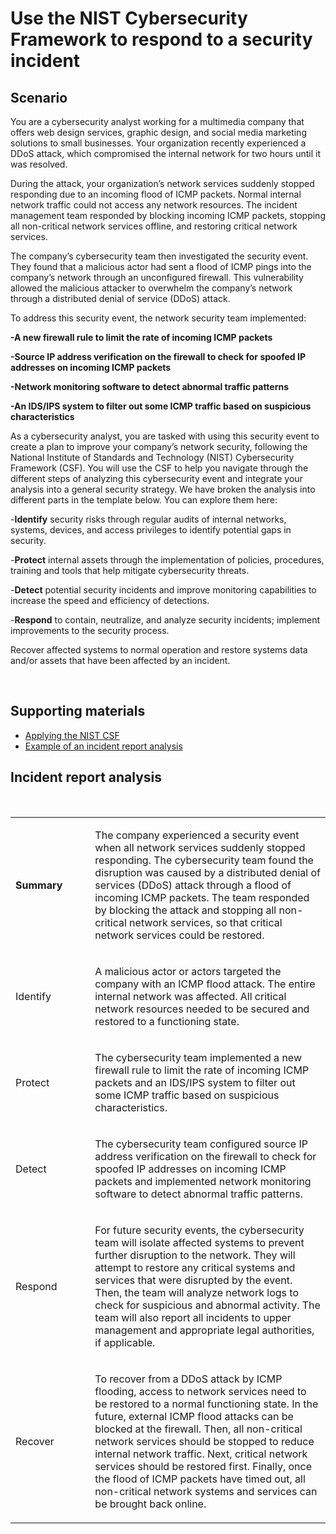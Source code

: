 
<h1>Use the NIST Cybersecurity Framework to respond to a security incident</h1>



<h2>Scenario</h2>
 You are a cybersecurity analyst working for a multimedia company that offers web design services, graphic design, and social media marketing solutions to small businesses. Your organization recently experienced a DDoS attack, which compromised the internal network for two hours until it was resolved.

During the attack, your organization’s network services suddenly stopped responding due to an incoming flood of ICMP packets. Normal internal network traffic could not access any network resources. The incident management team responded by blocking incoming ICMP packets, stopping all non-critical network services offline, and restoring critical network services. 

The company’s cybersecurity team then investigated the security event. They found that a malicious actor had sent a flood of ICMP pings into the company’s network through an unconfigured firewall. This vulnerability allowed the malicious attacker to overwhelm the company’s network through a distributed denial of service (DDoS) attack. 

To address this security event, the network security team implemented: 

<b>-A new firewall rule to limit the rate of incoming ICMP packets</b>

<b>-Source IP address verification on the firewall to check for spoofed IP addresses on incoming ICMP packets</b>

<b>-Network monitoring software to detect abnormal traffic patterns</b>

<b>-An IDS/IPS system to filter out some ICMP traffic based on suspicious characteristics</b>

As a cybersecurity analyst, you are tasked with using this security event to create a plan to improve your company’s network security, following the National Institute of Standards and Technology (NIST) Cybersecurity Framework (CSF). You will use the CSF to help you navigate through the different steps of analyzing this cybersecurity event and integrate your analysis into a general security strategy. We have broken the analysis into different parts in the template below. You can explore them here:

-<b>Identify</b> security risks through regular audits of internal networks, systems, devices, and access privileges to identify potential gaps in security. 

-<b>Protect</b> internal assets through the implementation of policies, procedures, training and tools that help mitigate cybersecurity threats. 

-<b>Detect</b> potential security incidents and improve monitoring capabilities to increase the speed and efficiency of detections. 

-<b>Respond</b> to contain, neutralize, and analyze security incidents; implement improvements to the security process. 

Recover affected systems to normal operation and restore systems data and/or assets that have been affected by an incident.  

<br />


<h2>Supporting materials</h2>

- [Applying the NIST CSF ](https://docs.google.com/document/d/15yCDbDCOAcJw-LTz2DeCA7UeLRfvsf176T6MA6ku6ok/template/preview?usp=sharing)
- [Example of an incident report analysis ](https://docs.google.com/document/d/11eTIo1igTRFrY279DG9tHTO3tB3bugSGyknZxsvY5vI/template/preview?usp=sharing&resourcekey=0-97MA-eOwoGtqcfqky0vjmg)



<p><strong><h2>Incident report analysis</h2></strong></p>
<p>&nbsp;</p>
<table width="0">
<tbody>
<tr>
<td width="137">
<p><strong>Summary</strong></p>
</td>
<td width="535">
<p>The company experienced a security event when all network services suddenly stopped responding. The cybersecurity team found the disruption was caused by a distributed denial of services (DDoS) attack through a flood of incoming ICMP packets. The team responded by blocking the attack and stopping all non-critical network services, so that critical network services could be restored.</p>
</td>
</tr>
<tr>
<td width="137">
<p>Identify</p>
</td>
<td width="535">
<p>A malicious actor or actors targeted the company with an ICMP flood attack. The entire internal network was affected. All critical network resources needed to be secured and restored to a functioning state.</p>
</td>
</tr>
<tr>
<td width="137">
<p>Protect</p>
</td>
<td width="535">
<p>The cybersecurity team implemented a new firewall rule to limit the rate of incoming ICMP packets and an IDS/IPS system to filter out some ICMP traffic based on suspicious characteristics.</p>
</td>
</tr>
<tr>
<td width="137">
<p>Detect</p>
</td>
<td width="535">
<p>The cybersecurity team configured source IP address verification on the firewall to check for spoofed IP addresses on incoming ICMP packets and implemented network monitoring software to detect abnormal traffic patterns.</p>
</td>
</tr>
<tr>
<td width="137">
<p>Respond</p>
</td>
<td width="535">
<p>For future security events, the cybersecurity team will isolate affected systems to prevent further disruption to the network. They will attempt to restore any critical systems and services that were disrupted by the event. Then, the team will analyze network logs to check for suspicious and abnormal activity. The team will also report all incidents to upper management and appropriate legal authorities, if applicable.</p>
</td>
</tr>
<tr>
<td width="137">
<p>Recover</p>
</td>
<td width="535">
<p>To recover from a DDoS attack by ICMP flooding, access to network services need to be restored to a normal functioning state. In the future, external ICMP flood attacks can be blocked at the firewall. Then, all non-critical network services should be stopped to reduce internal network traffic. Next, critical network services should be restored first. Finally, once the flood of ICMP packets have timed out, all non-critical network systems and services can be brought back online.</p>
</td>
</tr>
</tbody>
</table>
